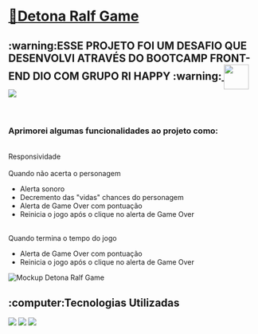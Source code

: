 # <a href="https://filipeboneberge.github.io/detona-ralf-game"> :link:Detona Ralf Game </a>

<h2>:warning:ESSE PROJETO FOI UM DESAFIO QUE DESENVOLVI ATRAVÉS DO BOOTCAMP FRONT-END DIO COM GRUPO RI HAPPY :warning:<a href="https://www.dio.me/bootcamp/ri-happy-front-end-do-zero"> <img align="center" width="50px" src="https://hermes.digitalinnovation.one/assets/diome/logo-minimized.png"></a> <img align="center" src="https://assets.dio.me/uAMy3U5wP4KOOqcV9Bnxqk6kU1MQiAsm0tTDZ7saOiU/f:webp/h:48/q:80/L2NvbXBhbmllcy80NzI0ZTY4My0xOTJhLTQwNWUtOWZjYy1iYWU2NzgxYWI3MDYucG5n"> </h2>
<br>
<h3>Aprimorei algumas funcionalidades ao projeto como:</h3>
<br>
 Responsividade
 <br>
 <br>
 Quando não acerta o personagem 
<br>
<ul>
  <li>Alerta sonoro </li>
  <li>Decremento das "vidas" chances do personagem</li>
  <li>Alerta de Game Over com pontuação</li>
  <li>Reinicia o jogo após o clique no alerta de Game Over</li>
</ul>
   
<br>
Quando termina o tempo do jogo
<ul>
  <li>Alerta de Game Over com pontuação</li>
  <li>Reinicia o jogo após o clique no alerta de Game Over</li>
</ul>

![Mockup Detona Ralf Game](https://filipeboneberge.github.io/detona-ralf-game/src/images/laptop_phone_mockup.png)

<h2>:computer:Tecnologias Utilizadas</h2>
<img src="https://img.shields.io/badge/HTML5-E34F26?style=for-the-badge&logo=html5&logoColor=white">
<img src="https://img.shields.io/badge/CSS3-1572B6?style=for-the-badge&logo=css3&logoColor=white">
<img src="https://img.shields.io/badge/JavaScript-F7DF1E?style=for-the-badge&logo=javascript&logoColor=black">

